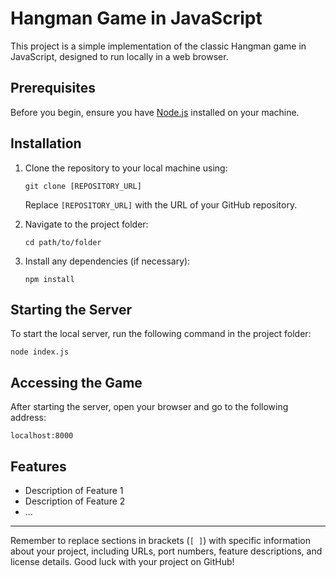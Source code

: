 # Hangman Game in JavaScript

This project is a simple implementation of the classic Hangman game in JavaScript, designed to run locally in a web browser.

## Prerequisites

Before you begin, ensure you have [Node.js](https://nodejs.org/) installed on your machine.

## Installation

1. Clone the repository to your local machine using:
   ```
   git clone [REPOSITORY_URL]
   ```
   Replace `[REPOSITORY_URL]` with the URL of your GitHub repository.

2. Navigate to the project folder:
   ```
   cd path/to/folder
   ```

3. Install any dependencies (if necessary):
   ```
   npm install
   ```

## Starting the Server

To start the local server, run the following command in the project folder:
```
node index.js
```

## Accessing the Game

After starting the server, open your browser and go to the following address:
```
localhost:8000
```

## Features

- Description of Feature 1
- Description of Feature 2
- ...



---

Remember to replace sections in brackets (`[ ]`) with specific information about your project, including URLs, port numbers, feature descriptions, and license details. Good luck with your project on GitHub!
